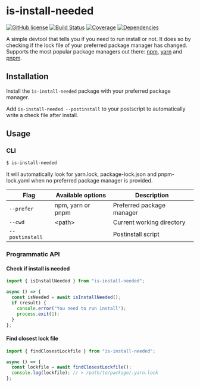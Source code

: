 # is-install-needed

[![GitHub license](https://img.shields.io/badge/license-ISC-blue.svg?style=flat-square)](https://github.com/mekwall/is-install-needed/blob/master/LICENSE)
[![Build Status](https://img.shields.io/circleci/project/github/mekwall/is-install-needed.svg?style=flat-square)](https://circleci.com/gh/mekwall/is-install-needed)
[![Coverage](https://img.shields.io/codecov/c/github/mekwall/is-install-needed/master.svg?style=flat-square)](https://codecov.io/github/mekwall/is-install-needed?branch=master)
[![Dependencies](https://img.shields.io/librariesio/github/mekwall/is-install-needed.svg?style=flat-square)](https://github.com/mekwall/is-install-needed)

A simple devtool that tells you if you need to run install or not. It does so by checking if the lock file of your preferred package manager has changed. Supports the most popular package managers out there: [npm](https://www.npmjs.com/), [yarn](https://yarnpkg.com/) and [pnpm](https://pnpm.js.org/).

## Installation

Install the `is-install-needed` package with your preferred package manager.

Add `is-install-needed --postinstall` to your postscript to automatically write a check file after install.

## Usage

### CLI

```bash
$ is-install-needed
```

It will automatically look for yarn.lock, package-lock.json and pnpm-lock.yaml when no preferred package manager is provided.

| Flag            | Available options | Description               |
| --------------- | ----------------- | ------------------------- |
| `--prefer`      | npm, yarn or pnpm | Preferred package manager |
| `--cwd`         | \<path>           | Current working directory |
| `--postinstall` |                   | Postinstall script        |

### Programmatic API

#### Check if install is needed

```javascript
import { isInstallNeeded } from "is-install-needed";

async () => {
  const isNeeded = await isInstallNeeded();
  if (result) {
    console.error("You need to run install");
    process.exit(1);
  }
};
```

#### Find closest lock file

```javascript
import { findClosestLockfile } from "is-install-needed";

async () => {
  const lockfile = await findClosestLockfile();
  console.log(lockfile); // > /path/to/package/.yarn.lock
};
```
